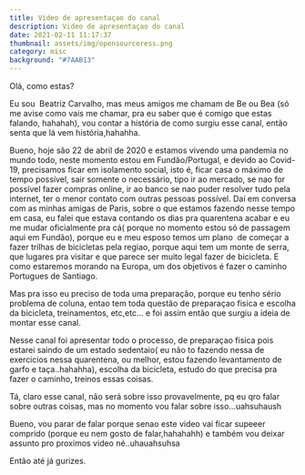 ```yaml
---
title: Video de apresentaçao do canal
description: Video de apresentaçao do canal
date: 2021-02-11 11:17:37
thumbnail: assets/img/opensourceress.png
category: misc
background: "#7AAB13"
---
```

Olá, como estas? 

Eu sou  Beatriz Carvalho, mas meus amigos me chamam de Be ou Bea (só me avise como vais me chamar, pra eu saber que é comigo que estas falando, hahahah), vou contar a história de como surgiu esse canal, então senta que lá vem história,hahahha. 

Bueno, hoje são 22 de abril de 2020 e estamos vivendo uma pandemia no mundo todo, neste momento estou em Fundão/Portugal, e devido ao Covid-19, precisamos ficar em isolamento social, isto é, ficar casa o máximo de tempo possível, sair somente o necessário, tipo ir ao mercado, se nao for possível fazer compras online, ir ao banco se nao puder resolver tudo pela internet, ter o menor contato com outras pessoas possível. Daí em conversa com as minhas amigas de Paris, sobre o que estamos fazendo nesse tempo em casa, eu falei que estava contando os dias pra quarentena acabar e eu me mudar oficialmente pra cá( porque no momento estou só de passagem aqui em Fundão), porque eu e meu esposo temos um plano  de começar a fazer trilhas de bicicletas pela regiao, porque aqui tem um monte de serra, que lugares pra visitar e que parece ser muito legal fazer de bicicleta. E como estaremos morando na Europa, um dos objetivos é fazer o caminho Portugues de Santiago. 

Mas pra isso eu preciso de toda uma preparação, porque eu tenho sério problema de coluna, entao tem toda questão de preparaçao fisica e escolha da bicicleta, treinamentos, etc,etc... e foi assim então que surgiu a ideia de montar esse canal. 

Nesse canal foi apresentar todo o processo, de preparaçao fisica pois estarei saindo de um estado sedentaio( eu não to fazendo nessa de exercicios nessa quarentena, ou melhor, estou fazendo levantamento de garfo e taça..hahahha), escolha da bicicleta, estudo do que precisa pra fazer o caminho, treinos essas coisas. 

Tá, claro esse canal, não será sobre isso provavelmente, pq eu qro falar sobre outras coisas, mas no momento vou falar sobre isso...uahsuhaush 

Bueno, vou parar de falar porque senao este video vai ficar supeeer comprido (porque eu nem gosto de falar,hahahahh) e também vou deixar assunto pro proximos video né..uhauahsuhsa 

Então até já gurizes.